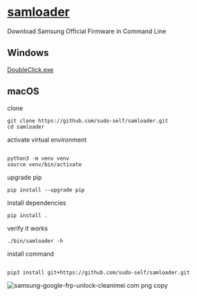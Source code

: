 # <a href="https://sudo-self.github.io/samloader/">samloader</a><br>

Download Samsung Official Firmware in Command Line

## Windows

<a href="https://github.com/sudo-self/samloader/Frija.exe">DoubleClick.exe</a></br>

## macOS 


clone

```
git clone https://github.com/sudo-self/samloader.git
cd samloader

```

activate virtual environment

```

python3 -m venv venv
source venv/bin/activate

```

upgrade pip

```
pip install --upgrade pip

```

install dependencies

```
pip install .

```

verify it works

```
./bin/samloader -h

```
install command 

```

pip3 install git+https://github.com/sudo-self/samloader.git
```

![samsung-google-frp-unlock-cleanimei com png copy](https://github.com/user-attachments/assets/0ce01a5f-02a5-4089-a30f-4448ee1a56c8)
